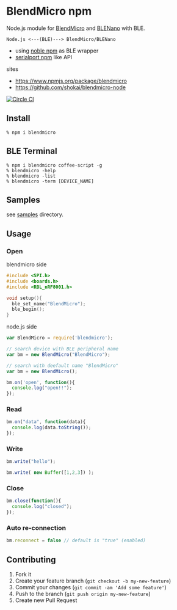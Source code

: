 BlendMicro npm
==============
Node.js module for [BlendMicro](http://redbearlab.com/blendmicro/) and [BLENano](http://redbearlab.com/blenano) with BLE.

    Node.js <---(BLE)---> BlendMicro/BLENano

- using [noble npm](http://npmjs.org/package/noble) as BLE wrapper
- [serialport npm](https://www.npmjs.org/package/serialport) like API

sites

- https://www.npmjs.org/package/blendmicro
- https://github.com/shokai/blendmicro-node

[![Circle CI](https://circleci.com/gh/shokai/blendmicro-node.svg?style=svg)](https://circleci.com/gh/shokai/blendmicro-node)

Install
-------

    % npm i blendmicro


BLE Terminal
------------

    % npm i blendmicro coffee-script -g
    % blendmicro -help
    % blendmicro -list
    % blendmicro -term [DEVICE_NAME]


Samples
-------

see [samples](https://github.com/shokai/blendmicro-node/tree/master/samples) directory.


Usage
-----

### Open

blendmicro side

```c
#include <SPI.h>
#include <boards.h>
#include <RBL_nRF8001.h>

void setup(){
  ble_set_name("BlendMicro");
  ble_begin();
}
```

node.js side

```javascript
var BlendMicro = require('blendmicro');

// search device with BLE peripheral name
var bm = new BlendMicro("BlendMicro");

// search with deefault name "BlendMicro"
var bm = new BlendMicro();

bm.on('open', function(){
  console.log("open!!");
});
```


### Read

```javascript
bm.on("data", function(data){
  console.log(data.toString());
});
```

### Write

```javascript
bm.write("hello");

bm.write( new Buffer([1,2,3]) );
```

### Close

```javascript
bm.close(function(){
  console.log("closed");
});
```

### Auto re-connection

```javascript
bm.reconnect = false // default is "true" (enabled)
```

Contributing
------------
1. Fork it
2. Create your feature branch (`git checkout -b my-new-feature`)
3. Commit your changes (`git commit -am 'Add some feature'`)
4. Push to the branch (`git push origin my-new-feature`)
5. Create new Pull Request
